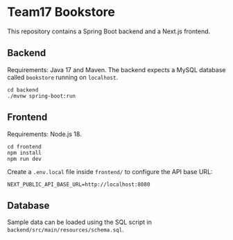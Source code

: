 # Team17 Bookstore

This repository contains a Spring Boot backend and a Next.js frontend.

## Backend

Requirements: Java 17 and Maven. The backend expects a MySQL database called `bookstore` running on `localhost`.

```
cd backend
./mvnw spring-boot:run
```

## Frontend

Requirements: Node.js 18.

```
cd frontend
npm install
npm run dev
```

Create a `.env.local` file inside `frontend/` to configure the API base URL:

```
NEXT_PUBLIC_API_BASE_URL=http://localhost:8080
```

## Database

Sample data can be loaded using the SQL script in `backend/src/main/resources/schema.sql`.
